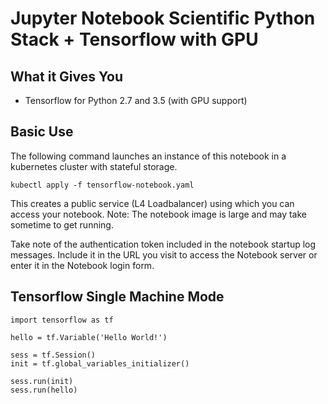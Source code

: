 # Jupyter Notebook Scientific Python Stack + Tensorflow with GPU

## What it Gives You

* Tensorflow for Python 2.7 and 3.5 (with GPU support)

## Basic Use

The following command launches an instance of this notebook in a kubernetes cluster with stateful storage.

```
kubectl apply -f tensorflow-notebook.yaml
```

This creates a public service (L4 Loadbalancer) using which you can access your notebook.
Note: The notebook image is large and may take sometime to get running.

Take note of the authentication token included in the notebook startup log messages. Include it in the URL you visit to access the Notebook server or enter it in the Notebook login form.


## Tensorflow Single Machine Mode

```
import tensorflow as tf

hello = tf.Variable('Hello World!')

sess = tf.Session()
init = tf.global_variables_initializer()

sess.run(init)
sess.run(hello)
```

```


